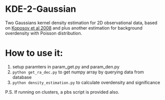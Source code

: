 # KDE-2-Gaussian
Two Gaussians kernel density estimation for 2D observational data, based on [Koposov et al 2008](http://cdsads.u-strasbg.fr/abs/2008ApJ...686..279K) and plus another estimation for background overdensity with Poisson distribution. 


# How to use it: 

1. setup paramters in param_get.py and param_den.py
2. ```python get_ra_dec.py``` to get numpy array by querying data from database
3. ```python density_estimation.py``` to calculate overdensity and significance 

P.S. If running on clusters, a pbs script is provided also. 
